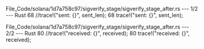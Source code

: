 File_Code/solana/1d7a758c97/sigverify_stage/sigverify_stage_after.rs --- 1/2 --- Rust
68         //trace!("sent: {}", sent_len);                                                                                                                   68         trace!("sent: {}", sent_len);

File_Code/solana/1d7a758c97/sigverify_stage/sigverify_stage_after.rs --- 2/2 --- Rust
80         //trace!("received: {}", received);                                                                                                               80         trace!("received: {}", received);

